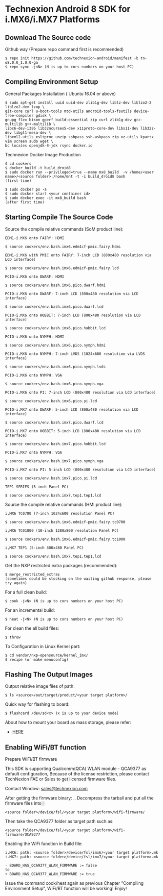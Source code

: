 # Technexion Android 8 SDK for i.MX6/i.MX7 Platforms
## Download The Source code

Github way (Prepare repo command first is recommended)

    $ repo init https://github.com/technexion-android/manifest -b tn-o8.0.0_1.0.0-ga
    $ repo sync -j<N> (N is up to cors numbers on your host PC)

## Compiling Environment Setup

General Packages Installation ( Ubuntu 16.04 or above)

    $ sudo apt-get install uuid uuid-dev zlib1g-dev liblz-dev liblzo2-2 liblzo2-dev lzop \
    git-core curl u-boot-tools mtd-utils android-tools-fsutils device-tree-compiler gdisk \
    gnupg flex bison gperf build-essential zip curl zlib1g-dev gcc-multilib g++-multilib \
    libc6-dev-i386 lib32ncurses5-dev x11proto-core-dev libx11-dev lib32z-dev libgl1-mesa-dev \
    libxml2-utils xsltproc unzip sshpass ssh-askpass zip xz-utils kpartx vim screen sudo wget \
    bc locales openjdk-8-jdk rsync docker.io

Technexion Docker Image Production

    $ cd cookers
    $ docker build -t build_droid8 .
    $ sudo docker run --privileged=true --name mx8_build  -v /home/<user name>/<source folder>:/home/mnt -t -i build_droid8 bash
    (first time)

    $ sudo docker ps -a
    $ sudo docker start <your container id>
    $ sudo docker exec -it mx8_build bash
    (after first time)


## Starting Compile The Source Code
 
Source the compile relative commands (SoM product line):

    EDM1-i.MX6 onto FAIRY: HDMI

    $ source cookers/env.bash.imx6.edm1cf-pmic.fairy.hdmi

    EDM1-i.MX6 with PMIC onto FAIRY: 7-inch LCD (800x480 resolution via LCD interface)

    $ source cookers/env.bash.imx6.edm1cf-pmic.fairy.lcd

    PCIO-i.MX6 onto DWARF: HDMI

    $ source cookers/env.bash.imx6.pico.dwarf.hdmi

    PCIO-i.MX6 onto DWARF: 7-inch LCD (800x480 resolution via LCD interface)

    $ source cookers/env.bash.imx6.pico.dwarf.lcd

    PCIO-i.MX6 onto HOBBIT: 7-inch LCD (800x480 resolution via LCD interface)

    $ source cookers/env.bash.imx6.pico.hobbit.lcd

    PCIO-i.MX6 onto NYMPH: HDMI

    $ source cookers/env.bash.imx6.pico.nymph.hdmi

    PCIO-i.MX6 onto NYMPH: 7-inch LVDS (1024x600 resolution via LVDS interface)

    $ source cookers/env.bash.imx6.pico.nymph.lvds

    PCIO-i.MX6 onto NYMPH: VGA

    $ source cookers/env.bash.imx6.pico.nymph.vga

    PCIO-i.MX6 onto PI: 7-inch LCD (800x480 resolution via LCD interface)

    $ source cookers/env.bash.imx6.pico.pi.lcd

    PCIO-i.MX7 onto DWARF: 5-inch LCD (800x480 resolution via LCD interface)

    $ source cookers/env.bash.imx7.pico.dwarf.lcd

    PCIO-i.MX7 onto HOBBIT: 5-inch LCD (800x480 resolution via LCD interface)

    $ source cookers/env.bash.imx7.pico.hobbit.lcd

    PCIO-i.MX7 onto NYMPH: VGA

    $ source cookers/env.bash.imx7.pico.nymph.vga

    PCIO-i.MX7 onto PI: 5-inch LCD (800x480 resolution via LCD interface)

    $ source cookers/env.bash.imx7.pico.pi.lcd

    TEP1 SERIES (5-inch Panel PC)

    $ source cookers/env.bash.imx7.tep1.tep1.lcd


Source the compile relative commands (HMI product line):

    i,MX6 TC0700 (7-inch 1024x600 resolution Panel PC)

    $ source cookers/env.bash.imx6.edm1cf-pmic.fairy.tc0700

    i,MX6 TC01000 (10-inch 1280x800 resolution Panel PC)

    $ source cookers/env.bash.imx6.edm1cf-pmic.fairy.tc1000

    i,MX7 TEP1 (5-inch 800x480 Panel PC)

    $ source cookers/env.bash.imx7.tep1.tep1.lcd

Get the NXP restricted extra packages (recommended):

    $ merge_restricted_extras
    (sometimes could be stocking on the waiting github response, please try again)

For a full clean build:

    $ cook -j<N> (N is up to cors numbers on your host PC)

For an incremental build:

    $ heat -j<N> (N is up to cors numbers on your host PC)

For clean the all build files:

    $ throw

To Configuration in Linux Kernel part:

    $ cd vendor/nxp-opensource/kernel_imx/
    $ recipe (or make menuconfig)

## Flashing The Output Images

Output relative image files of path:

    $ ls <source>/out/target/product/<your target platform>/

Quick way for flashing to board:

    $ flashcard /dev/sd<x> (x is up to your device node)

About how to mount your board as mass storage, please refer:
* [HERE](https://github.com/TechNexion/u-boot-edm/wiki/Use-mfgtool-to-flash-eMMC)

## Enabling WiFi/BT function

Prepare WiFi/BT firmware

This SDK is supporting Qualcomm(QCA) WLAN module - QCA9377 as default configuration, Because of the license restriction, please contact TechNexion FAE or Sales to get licensed firmware files.

Contact Window: sales@technexion.com

After getting the firmware binary: .. Decompress the tarball and put all the firmware files into░

    <source folder>/device/fsl/<your target platform>/wifi-firmware/

Then take the QCA9377 folder as target path such as:

    <source folder>/device/fsl/<your target platform>/wifi-firmware/QCA9377

Enabling the WiFi function in Build file:

    i.MX6: path: <source folder>/device/fsl/imx6/<your target platform>.mk
    i.MX7: path: <source folder>/device/fsl/imx7/<your target platform>.mk

    - BOARD_HAS_QCA9377_WLAN_FIRMWARE := false
    to
    + BOARD_HAS_QCA9377_WLAN_FIRMWARE := true

Issue the command cook/heat again as previous Chapter "Compiling Environment Setup", WiFi/BT function will be working! Enjoy!
